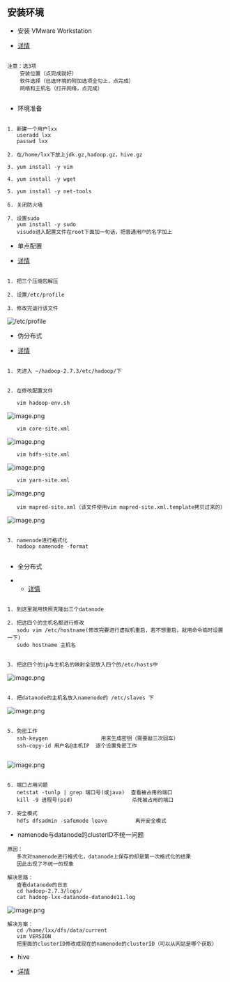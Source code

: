 ## 安装环境


* 安装 VMware Workstation

* [详情](https://lixiaoxiaolove.github.io/Lixiaoxiao/boke/hadoop/hadoop)

```

注意：选3项
	安装位置（点完成就好）
	软件选择（已选环境的附加选项全勾上，点完成）
	网络和主机名（打开网络，点完成）
	
```

* 环境准备

```

1. 新建一个用户lxx
   useradd lxx
   passwd lxx
   
2. 在/home/lxx下放上jdk.gz,hadoop.gz，hive.gz

3. yum install -y vim

4. yum install -y wget

5. yum install -y net-tools

6. 关闭防火墙

7. 设置sudo
   yum install -y sudo
   visudo进入配置文件在root下面加一句话，把普通用户的名字加上

```

* 单点配置

* [详情](https://lixiaoxiaolove.github.io/Lixiaoxiao/boke/hadoop/hadoop2)

```

1. 把三个压缩包解压
   
2. 设置/etc/profile
   
3. 修改完运行该文件

```

![/etc/profile](https://upload-images.jianshu.io/upload_images/14863832-5f3fba19223ed389.png?imageMogr2/auto-orient/strip%7CimageView2/2/w/1240)

* 伪分布式

* [详情](https://lixiaoxiaolove.github.io/Lixiaoxiao/boke/hadoop/hadoop2)

```

1. 先进入 ~/hadoop-2.7.3/etc/hadoop/下

```

```

2. 在修改配置文件

```

```
   vim hadoop-env.sh
```

![image.png](https://upload-images.jianshu.io/upload_images/14863832-d33eb207a9ceb797.png?imageMogr2/auto-orient/strip%7CimageView2/2/w/1240)

```
   vim core-site.xml
```

![image.png](https://upload-images.jianshu.io/upload_images/14863832-ddcd846703b2b018.png?imageMogr2/auto-orient/strip%7CimageView2/2/w/1240)

```
   vim hdfs-site.xml
```

![image.png](https://upload-images.jianshu.io/upload_images/14863832-fdc8990212ea31bc.png?imageMogr2/auto-orient/strip%7CimageView2/2/w/1240)

```
   vim yarn-site.xml
```

![image.png](https://upload-images.jianshu.io/upload_images/14863832-00d1583817199f3c.png?imageMogr2/auto-orient/strip%7CimageView2/2/w/1240)

```
   vim mapred-site.xml（该文件使用vim mapred-site.xml.template拷贝过来的）
```

![image.png](https://upload-images.jianshu.io/upload_images/14863832-4fe4c73353eaa2e1.png?imageMogr2/auto-orient/strip%7CimageView2/2/w/1240)

```

3. namenode进行格式化
   hadoop namenode -format
   
```

* 全分布式

* * [详情](https://lixiaoxiaolove.github.io/Lixiaoxiao/boke/hadoop/hadoop3)

```

1. 到这里就用快照克隆出三个datanode

2. 把这四个的主机名都进行修改
   sodu vim /etc/hostname(修改完要进行虚拟机重启，若不想重启，就用命令临时设置一下)
   sudo hostname 主机名
```

```
   
3. 把这四个的ip与主机名的映射全部放入四个的/etc/hosts中

```

![image.png](https://upload-images.jianshu.io/upload_images/14863832-c4920d4a2f6c6fc9.png?imageMogr2/auto-orient/strip%7CimageView2/2/w/1240)

```

4. 把datanode的主机名放入namenode的 /etc/slaves 下

```

![image.png](https://upload-images.jianshu.io/upload_images/14863832-aaa13fcc061d5e51.png?imageMogr2/auto-orient/strip%7CimageView2/2/w/1240)

```

5. 免密工作
   ssh-keygen                 用来生成密钥（需要敲三次回车）
   ssh-copy-id 用户名@主机IP  逐个设置免密工作
   
```

![image.png](https://upload-images.jianshu.io/upload_images/14863832-a77837af42413e0d.png?imageMogr2/auto-orient/strip%7CimageView2/2/w/1240)

```
   
6. 端口占用问题
   netstat -tunlp | grep 端口号(或java)  查看被占用的端口
   kill -9 进程号(pid)                   杀死被占用的端口
   
7. 安全模式
   hdfs dfsadmin -safemode leave         离开安全模式

```

* namenode与datanode的clusterID不统一问题

```   
原因：
   多次对namenode进行格式化，datanode上保存的却是第一次格式化的结果
   因此出现了不统一的现象
```

```
解决思路：
   查看datanode的日志
   cd hadoop-2.7.3/logs/
   cat hadoop-lxx-datanode-datanode11.log   
```

![image.png](https://upload-images.jianshu.io/upload_images/14863832-44d84d19c7ec3c29.png?imageMogr2/auto-orient/strip%7CimageView2/2/w/1240)

```   
解决方案：
   cd /home/lxx/dfs/data/current
   vim VERSION
   把里面的clusterID修改成现在的namenode的clusterID（可以从网站是哪个获取）

```


* hive

* [详情](https://lixiaoxiaolove.github.io/Lixiaoxiao/boke/hive/hive02)




























